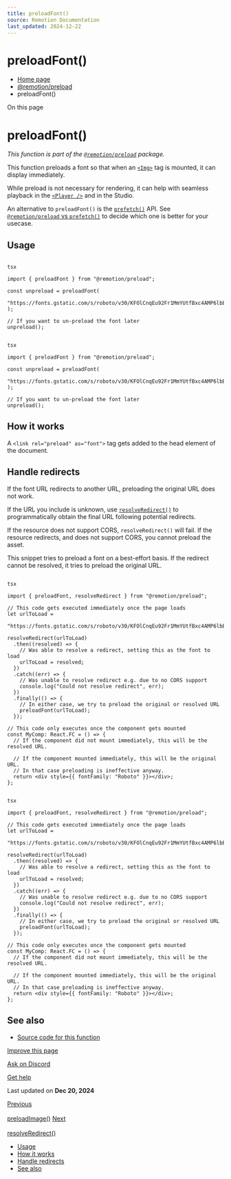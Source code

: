 ```yaml
---
title: preloadFont()
source: Remotion Documentation
last_updated: 2024-12-22
---
```


# preloadFont()

- [Home page](/)
- [@remotion/preload](/docs/preload/)
- preloadFont()

On this page

# preloadFont()

_This function is part of the [`@remotion/preload`](/docs/preload) package._

This function preloads a font so that when an [`<Img>`](/docs/img) tag is mounted, it can display immediately.

While preload is not necessary for rendering, it can help with seamless playback in the [`<Player />`](/docs/player) and in the Studio.

An alternative to `preloadFont()` is the [`prefetch()`](/docs/prefetch) API. See [`@remotion/preload` vs `prefetch()`](/docs/player/preloading#remotionpreload-vs-prefetch) to decide which one is better for your usecase.

## Usage [​](\#usage "Direct link to Usage")

```

tsx

import { preloadFont } from "@remotion/preload";

const unpreload = preloadFont(
  "https://fonts.gstatic.com/s/roboto/v30/KFOlCnqEu92Fr1MmYUtfBxc4AMP6lbBP.woff2"
);

// If you want to un-preload the font later
unpreload();
```

```

tsx

import { preloadFont } from "@remotion/preload";

const unpreload = preloadFont(
  "https://fonts.gstatic.com/s/roboto/v30/KFOlCnqEu92Fr1MmYUtfBxc4AMP6lbBP.woff2"
);

// If you want to un-preload the font later
unpreload();
```

## How it works [​](\#how-it-works "Direct link to How it works")

A `<link rel="preload" as="font">` tag gets added to the head element of the document.

## Handle redirects [​](\#handle-redirects "Direct link to Handle redirects")

If the font URL redirects to another URL, preloading the original URL does not work.

If the URL you include is unknown, use [`resolveRedirect()`](/docs/preload/resolve-redirect) to programmatically obtain the final URL following potential redirects.

If the resource does not support CORS, `resolveRedirect()` will fail. If the resource redirects, and does not support CORS, you cannot preload the asset.

This snippet tries to preload a font on a best-effort basis. If the redirect cannot be resolved, it tries to preload the original URL.

```

tsx

import { preloadFont, resolveRedirect } from "@remotion/preload";

// This code gets executed immediately once the page loads
let urlToLoad =
  "https://fonts.gstatic.com/s/roboto/v30/KFOlCnqEu92Fr1MmYUtfBxc4AMP6lbBP.woff2";

resolveRedirect(urlToLoad)
  .then((resolved) => {
    // Was able to resolve a redirect, setting this as the font to load
    urlToLoad = resolved;
  })
  .catch((err) => {
    // Was unable to resolve redirect e.g. due to no CORS support
    console.log("Could not resolve redirect", err);
  })
  .finally(() => {
    // In either case, we try to preload the original or resolved URL
    preloadFont(urlToLoad);
  });

// This code only executes once the component gets mounted
const MyComp: React.FC = () => {
  // If the component did not mount immediately, this will be the resolved URL.

  // If the component mounted immediately, this will be the original URL.
  // In that case preloading is ineffective anyway.
  return <div style={{ fontFamily: "Roboto" }}></div>;
};
```

```

tsx

import { preloadFont, resolveRedirect } from "@remotion/preload";

// This code gets executed immediately once the page loads
let urlToLoad =
  "https://fonts.gstatic.com/s/roboto/v30/KFOlCnqEu92Fr1MmYUtfBxc4AMP6lbBP.woff2";

resolveRedirect(urlToLoad)
  .then((resolved) => {
    // Was able to resolve a redirect, setting this as the font to load
    urlToLoad = resolved;
  })
  .catch((err) => {
    // Was unable to resolve redirect e.g. due to no CORS support
    console.log("Could not resolve redirect", err);
  })
  .finally(() => {
    // In either case, we try to preload the original or resolved URL
    preloadFont(urlToLoad);
  });

// This code only executes once the component gets mounted
const MyComp: React.FC = () => {
  // If the component did not mount immediately, this will be the resolved URL.

  // If the component mounted immediately, this will be the original URL.
  // In that case preloading is ineffective anyway.
  return <div style={{ fontFamily: "Roboto" }}></div>;
};
```

## See also [​](\#see-also "Direct link to See also")

- [Source code for this function](https://github.com/remotion-dev/remotion/blob/main/packages/preload/src/preload-font.ts)

[Improve this page](https://github.com/remotion-dev/remotion/edit/main/packages/docs/docs/preload/preload-font.mdx)

[Ask on Discord](https://remotion.dev/discord)

[Get help](/docs/get-help)

Last updated on **Dec 20, 2024**

[Previous\
\
preloadImage()](/docs/preload/preload-image) [Next\
\
resolveRedirect()](/docs/preload/resolve-redirect)

- [Usage](#usage)
- [How it works](#how-it-works)
- [Handle redirects](#handle-redirects)
- [See also](#see-also)
